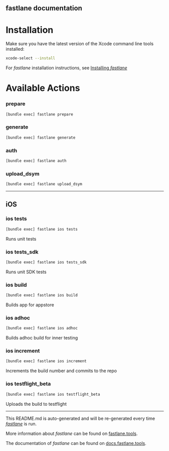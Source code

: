 fastlane documentation
----

# Installation

Make sure you have the latest version of the Xcode command line tools installed:

```sh
xcode-select --install
```

For _fastlane_ installation instructions, see [Installing _fastlane_](https://docs.fastlane.tools/#installing-fastlane)

# Available Actions

### prepare

```sh
[bundle exec] fastlane prepare
```



### generate

```sh
[bundle exec] fastlane generate
```



### auth

```sh
[bundle exec] fastlane auth
```



### upload_dsym

```sh
[bundle exec] fastlane upload_dsym
```



----


## iOS

### ios tests

```sh
[bundle exec] fastlane ios tests
```

Runs unit tests

### ios tests_sdk

```sh
[bundle exec] fastlane ios tests_sdk
```

Runs unit SDK tests

### ios build

```sh
[bundle exec] fastlane ios build
```

Builds app for appstore

### ios adhoc

```sh
[bundle exec] fastlane ios adhoc
```

Builds adhoc build for inner testing

### ios increment

```sh
[bundle exec] fastlane ios increment
```

Increments the build number and commits to the repo

### ios testflight_beta

```sh
[bundle exec] fastlane ios testflight_beta
```

Uploads the build to testflight

----

This README.md is auto-generated and will be re-generated every time [_fastlane_](https://fastlane.tools) is run.

More information about _fastlane_ can be found on [fastlane.tools](https://fastlane.tools).

The documentation of _fastlane_ can be found on [docs.fastlane.tools](https://docs.fastlane.tools).
